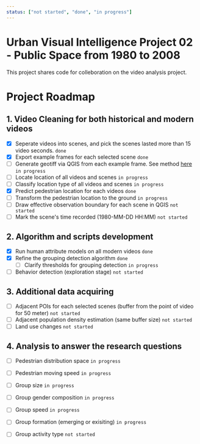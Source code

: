 ```yaml
---
status: ["not started", "done", "in progress"]
---
```


# Urban Visual Intelligence Project 02 - Public Space from 1980 to 2008
This project shares code for colleboration on the video analysis project.

# Project Roadmap
## 1. Video Cleaning for both historical and modern videos
- [x] Seperate videos into scenes, and pick the scenes lasted more than 15 video seconds. `done`
- [x] Export example frames for each selected scene `done`
- [ ] Generate geotiff via QGIS from each example frame. See method [here](https://docs.google.com/document/d/17b7tm3fHhAhNPlTBfhLpZodYa7NLsZ7xV14CJxv3Gwc/edit?usp=share_link) `in progress`
- [ ] Locate location of all videos and scenes `in progress`
- [ ] Classify location type of all videos and scenes `in progress`
- [x] Predict pedestrian location for each videos `done`
- [ ] Transform the pedestrian location to the ground `in progress`
- [ ] Draw effective observation boundary for each scene in QGIS `not started`
- [ ] Mark the scene's time recorded (1980-MM-DD HH:MM) `not started`

## 2. Algorithm and scripts development
- [x] Run human attribute models on all modern videos `done`
- [x] Refine the grouping detection algorithm `done`
  - [ ] Clarify thresholds for grouping detection `in progress`
- [ ] Behavior detection (exploration stage) `not started`

## 3. Additional data acquiring
- [ ] Adjacent POIs for each selected scenes (buffer from the point of video for 50 meter) `not started`
- [ ] Adjacent population density estimation (same buffer size) `not started`
- [ ] Land use changes `not started`

## 4. Analysis to answer the research questions
- [ ] Pedestrian distribution space `in progress`
- [ ] Pedestrian moving speed `in progress`
- [ ] Group size `in progress`
- [ ] Group gender composition `in progress`
- [ ] Group speed `in progress`
- [ ] Group formation (emerging or exisiting) `in progress`
- [ ] Group activity type `not started`


